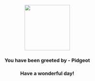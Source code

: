 <p align="center">
    <img src="https://raw.githubusercontent.com/PokeAPI/sprites/master/sprites/pokemon/18.png" width="150" height="150">
</p>
<h3 align="center">You have been greeted by - <b>Pidgeot</b></h3>
<h3 align="center">Have a wonderful day!</h3>
